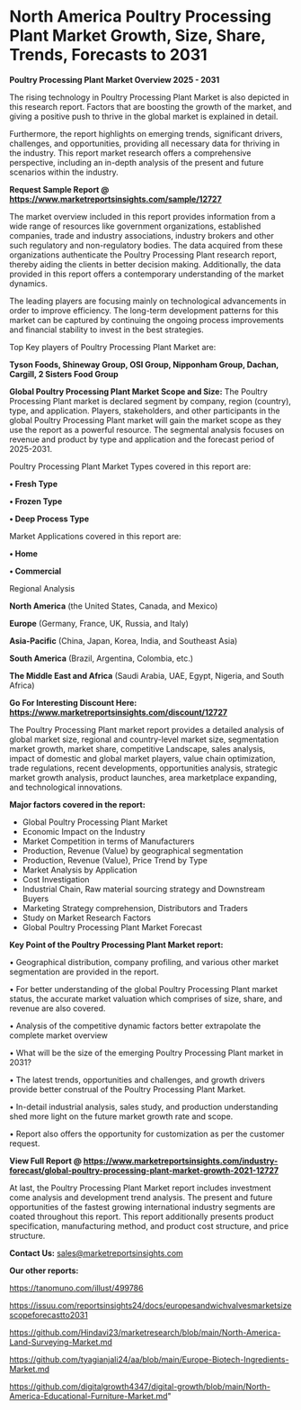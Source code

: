 # North America Poultry Processing Plant Market Growth, Size, Share, Trends, Forecasts to 2031

<Strong> Poultry Processing Plant Market Overview 2025 - 2031</strong>

The rising technology in Poultry Processing Plant Market is also depicted in this research report. Factors that are boosting the growth of the market, and giving a positive push to thrive in the global market is explained in detail.

Furthermore, the report highlights on emerging trends, significant drivers, challenges, and opportunities, providing all necessary data for thriving in the industry. This report market research offers a comprehensive perspective, including an in-depth analysis of the present and future scenarios within the industry.

<strong>Request Sample Report @ <a href=https://www.marketreportsinsights.com/sample/12727>https://www.marketreportsinsights.com/sample/12727</a></strong>

The market overview included in this report provides information from a wide range of resources like government organizations, established companies, trade and industry associations, industry brokers and other such regulatory and non-regulatory bodies. The data acquired from these organizations authenticate the Poultry Processing Plant research report, thereby aiding the clients in better decision making. Additionally, the data provided in this report offers a contemporary understanding of the market dynamics.

The leading players are focusing mainly on technological advancements in order to improve efficiency. The long-term development patterns for this market can be captured by continuing the ongoing process improvements and financial stability to invest in the best strategies.

Top Key players of Poultry Processing Plant Market are:

<strong>Tyson Foods, Shineway Group, OSI Group, Nipponham Group, Dachan, Cargill, 2 Sisters Food Group</strong>

<strong><b>Global Poultry Processing Plant Market Scope and Size:</b></strong>
The Poultry Processing Plant market is declared segment by company, region (country), type, and application. Players, stakeholders, and other participants in the global Poultry Processing Plant market will gain the market scope as they use the report as a powerful resource. The segmental analysis focuses on revenue and product by type and application and the forecast period of 2025-2031.

Poultry Processing Plant Market Types covered in this report are:

<strong>• Fresh Type

• Frozen Type

• Deep Process Type</strong>

Market Applications covered in this report are:

<strong>• Home

• Commercial</strong> 

Regional Analysis

<strong>North America</strong> (the United States, Canada, and Mexico)

<strong>Europe</strong> (Germany, France, UK, Russia, and Italy)

<strong>Asia-Pacific</strong> (China, Japan, Korea, India, and Southeast Asia)

<strong>South America</strong> (Brazil, Argentina, Colombia, etc.)

<strong>The Middle East and Africa</strong> (Saudi Arabia, UAE, Egypt, Nigeria, and South Africa)

<strong>Go For Interesting Discount Here: <a href=https://www.marketreportsinsights.com/discount/12727>https://www.marketreportsinsights.com/discount/12727</a></strong>

The Poultry Processing Plant market report provides a detailed analysis of global market size, regional and country-level market size, segmentation market growth, market share, competitive Landscape, sales analysis, impact of domestic and global market players, value chain optimization, trade regulations, recent developments, opportunities analysis, strategic market growth analysis, product launches, area marketplace expanding, and technological innovations.

<strong><b>Major factors covered in the report:</b></strong>
<ul>
  <li>Global Poultry Processing Plant Market </li>
  <li>Economic Impact on the Industry</li>
  <li>Market Competition in terms of Manufacturers</li>
  <li>Production, Revenue (Value) by geographical segmentation</li>
  <li>Production, Revenue (Value), Price Trend by Type</li>
  <li>Market Analysis by Application</li>
  <li>Cost Investigation</li>
  <li>Industrial Chain, Raw material sourcing strategy and Downstream Buyers</li>
  <li>Marketing Strategy comprehension, Distributors and Traders</li>
  <li>Study on Market Research Factors</li>
  <li>Global Poultry Processing Plant Market Forecast</li>
</ul>

<strong><b>Key Point of the Poultry Processing Plant Market report:</b></strong>

• Geographical distribution, company profiling, and various other market segmentation are provided in the report.

• For better understanding of the global Poultry Processing Plant market status, the accurate market valuation which comprises of size, share, and revenue are also covered.

• Analysis of the competitive dynamic factors better extrapolate the complete market overview

• What will be the size of the emerging Poultry Processing Plant market in 2031?

• The latest trends, opportunities and challenges, and growth drivers provide better construal of the Poultry Processing Plant Market.

• In-detail industrial analysis, sales study, and production understanding shed more light on the future market growth rate and scope.

• Report also offers the opportunity for customization as per the customer request.

<strong><b>View Full Report @ <a href=https://www.marketreportsinsights.com/industry-forecast/global-poultry-processing-plant-market-growth-2021-12727>https://www.marketreportsinsights.com/industry-forecast/global-poultry-processing-plant-market-growth-2021-12727</a></b></strong>


At last, the Poultry Processing Plant Market report includes investment come analysis and development trend analysis. The present and future opportunities of the fastest growing international industry segments are coated throughout this report. This report additionally presents product specification, manufacturing method, and product cost structure, and price structure.

<strong>Contact Us:</strong>
sales@marketreportsinsights.com

<strong>Our other reports:</strong>

<a href=https://tanomuno.com/illust/499786>https://tanomuno.com/illust/499786</a>

<a href=https://issuu.com/reportsinsights24/docs/europesandwichvalvesmarketsizescopeforecastto2031>https://issuu.com/reportsinsights24/docs/europesandwichvalvesmarketsizescopeforecastto2031</a>

<a href=https://github.com/Hindavi23/marketresearch/blob/main/North-America-Land-Surveying-Market.md>https://github.com/Hindavi23/marketresearch/blob/main/North-America-Land-Surveying-Market.md</a>

<a href=https://github.com/tyagianjali24/aa/blob/main/Europe-Biotech-Ingredients-Market.md>https://github.com/tyagianjali24/aa/blob/main/Europe-Biotech-Ingredients-Market.md</a>

<a href=https://github.com/digitalgrowth4347/digital-growth/blob/main/North-America-Educational-Furniture-Market.md>https://github.com/digitalgrowth4347/digital-growth/blob/main/North-America-Educational-Furniture-Market.md</a>"
